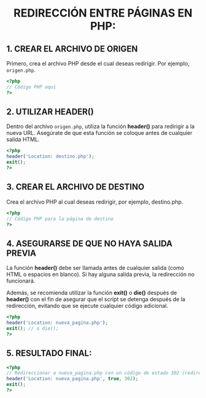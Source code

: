 <div align="center">

# REDIRECCIÓN ENTRE PÁGINAS EN PHP:

</div>

## 1. CREAR EL ARCHIVO DE ORIGEN
Primero, crea el archivo PHP desde el cual deseas redirigir. Por ejemplo, `origen.php`.

```php
<?php
// Código PHP aquí
?>
```

## 2. UTILIZAR HEADER()

Dentro del archivo `origen.php`, utiliza la función **header()** para redirigir a la nueva URL. Asegúrate de que esta función se coloque antes de cualquier salida HTML.

```php
<?php
header('Location: destino.php');
exit();
?>
```
## 3. CREAR EL ARCHIVO DE DESTINO

Crea el archivo PHP al cual deseas redirigir, por ejemplo, destino.php.

```php
<?php
// Código PHP para la página de destino
?>
```

## 4. ASEGURARSE DE QUE NO HAYA SALIDA PREVIA

La función **header()** debe ser llamada antes de cualquier salida (como HTML o espacios en blanco). Si hay alguna salida previa, la redirección no funcionará.

Además, se recomienda utilizar la función **exit()** o **die()** después de **header()** con el fin de asegurar que el script se detenga después de la redirección, evitando que se ejecute cualquier código adicional.

```php
<?php
header('Location: nueva_pagina.php');
exit(); // o die();
?>
```

## 5. RESULTADO FINAL:

```php
<?php
// Redireccionar a nueva_pagina.php con un código de estado 302 (redirección temporal)
header('Location: nueva_pagina.php', true, 302);
exit();
?>
```



